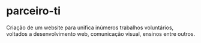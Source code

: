 # parceiro-ti
Criação de um website para unifica inúmeros trabalhos voluntários, voltados a desenvolvimento web, comunicação visual, ensinos entre outros.
